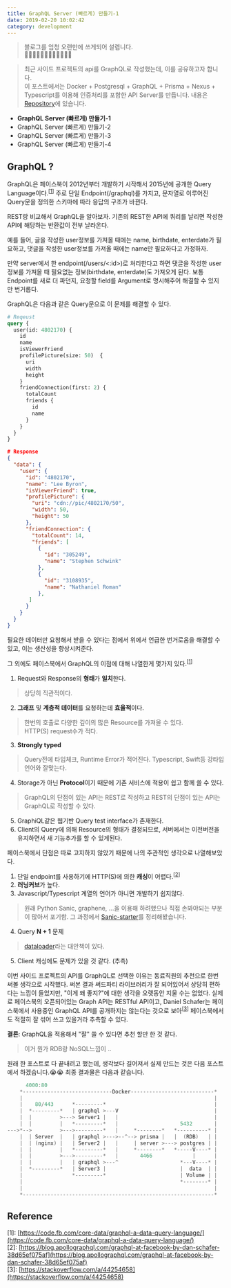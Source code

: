 ```yaml
---
title: GraphQL Server (빠르게) 만들기-1
date: 2019-02-20 10:02:42
category: development
---
```


> 블로그를 엄청 오랜만에 쓰게되어 설렙니다.<br>
> 🙈🙈🙈🙈🙊🙊🙊🙊🙈🙈🙈🙈<br>


> 최근 사이드 프로젝트의 api를 GraphQL로 작성했는데, 이를 공유하고자 합니다.<br>
> 이 포스트에서는 Docker + Postgresql + GraphQL + Prisma + Nexus + Typescript를 이용해 인증처리를 포함한 API Server를 만듭니다.
> 내용은 [Repository](https://github.com/sisobus/graphql-typescript-server)에 있습니다.

* **GraphQL Server (빠르게) 만들기-1**
* GraphQL Server (빠르게) 만들기-2
* GraphQL Server (빠르게) 만들기-3
* GraphQL Server (빠르게) 만들기-4

## GraphQL ?

GraphQL은 페이스북이 2012년부터 개발하기 시작해서 2015년에 공개한 Query Language이다.<sup>[[1]]</sup> 주로 단일 Endpoint(/graphql)를 가지고, 문자열로 이루어진 Query문을 정의한 스키마에 따라 응답의 구조가 바뀐다.

REST랑 비교해서 GraphQL을 알아보자. 기존의 REST한 API에 쿼리를 날리면 작성한 API에 해당하는 반환값이 전부 날라온다.

예를 들어, 글을 작성한 user정보를 가져올 때에는 name, birthdate, enterdate가 필요하고, 댓글을 작성한 user정보를 가져올 때에는 name만 필요하다고 가정하자.

만약 server에서 한 endpoint(/users/<:id>)로 처리한다고 하면 댓글을 작성한 user정보를 가져올 때 필요없는 정보(birthdate, enterdate)도 가져오게 된다. 보통 Endpoint를 새로 더 파던지, 요청할 field를 Argument로 명시해주어 해결할 수 있지만 번거롭다.

GraphQL은 다음과 같은 Query문으로 이 문제를 해결할 수 있다.

```graphql
# Reqeust
query {
  user(id: 4802170) {
    id
    name
    isViewerFriend
    profilePicture(size: 50)  {
      uri
      width
      height
    }
    friendConnection(first: 2) {
      totalCount
      friends {
        id
        name
      }
    }
  }
}
```

```json
# Response
{
  "data": {
    "user": {
      "id": "4802170",
      "name": "Lee Byron",
      "isViewerFriend": true,
      "profilePicture": {
        "uri": "cdn://pic/4802170/50",
        "width": 50,
        "height": 50
      },
      "friendConnection": {
        "totalCount": 14,
        "friends": [
          {
            "id": "305249",
            "name": "Stephen Schwink"
          },
          {
            "id": "3108935",
            "name": "Nathaniel Roman"
          },
       ]
      }
    }
  }
}
```

필요한 데이터만 요청해서 받을 수 있다는 점에서 위에서 언급한 번거로움을 해결할 수 있고, 이는 생산성을 향상시켜준다.

그 외에도 페이스북에서 GraphQL의 이점에 대해 나열한게 몇가지 있다.<sup>[[1]]</sup>

1. Request와 Response의 **형태**가 **일치**한다.
>상당히 직관적이다.
2. **그래프** 및 **계층적 데이터**를 요청하는데 **효율적**이다.<br>
>한번의 호출로 다양한 깊이의 많은 Resource를 가져올 수 있다.<br>
>HTTP(S) request수가 적다.
3. **Strongly typed**
>Query전에 타입체크, Runtime Error가 적어진다.
>Typescript, Swift등 강타입 언어와 잘맞는다.
4. Storage가 아닌 **Protocol**이기 때문에 기존 서비스에 적용이 쉽고 함께 쓸 수 있다.
>GraphQL의 단점이 있는 API는 REST로 작성하고 REST의 단점이 있는 API는 GraphQL로 작성할 수 있다.
5. GraphiQL같은 웹기반 Query test interface가 존재한다.
6. Client의 Query에 의해 Resource의 형태가 결정되므로, 서버에서는 이전버전을 유지하면서 새 기능추가를 할 수 있게된다.

페이스북에서 단점은 따로 고지하지 않았기 때문에 나의 주관적인 생각으로 나열해보았다.

1. 단일 endpoint를 사용하기에 HTTP(S)에 의한 **캐싱**이 어렵다.<sup>[[2]]</sup>
2. **러닝커브**가 높다.
3. Javascript/Typescript 계열의 언어가 아니면 개발하기 쉽지않다.
>원래 Python Sanic, graphene, ...을 이용해 하려했으나 직접 손봐야되는 부분이 많아서 포기함. 
>그 과정에서 [Sanic-starter](https://github.com/sisobus/sanic-starter)를 정리해봤습니다.
4. Query **N + 1** 문제
>[dataloader](https://github.com/facebook/dataloader)라는 대안책이 있다.
5. Client 캐싱에도 문제가 있을 것 같다. (추측)

이번 사이드 프로젝트의 API를 GraphQL로 선택한 이유는 동료직원의 추천으로 한번 써볼 생각으로 시작했다. 써본 결과 써드파티 라이브러리가 잘 되어있어서 상당히 편하다는 느낌이 들었지만, "이게 왜 좋지?"에 대한 생각을 오랫동안 지울 수는 없었다. 실제로 페이스북의 오픈되어있는 Graph API는 RESTful API이고, Daniel Schafer는 페이스북에서 사용중인 GraphQL API를 공개하지는 않는다는 것으로 보아<sup>[[3]]</sup> 페이스북에서도 적절히 잘 섞어 쓰고 있을거라 추측할 수 있다. 

**결론**: GraphQL을 적용해서 "잘" 쓸 수 있다면 추천 할만 한 것 같다.
>이거 뭔가 RDB랑 NoSQL느낌이 ..

원래 한 포스트로 다 끝내려고 했는데, 생각보다 길어져서 실제 만드는 것은 다음 포스트에서 하겠습니다.😭😭 최종 결과물은 다음과 같습니다.

```swift
      4000:80
    *-----------------------------Docker---------------------------*
    |                                                              |
    |    80/443      *---------*                                   |
    |  *---------*   | graphql >---V                               |
    |  |         >---> Server1 |   |                               |
    |  |         |   *---------*   |                    5432       |
--->*-->         >--->---------*   |     *--------*   *----------* |
    |  | Server  |   | graphql >--->--^--> prisma |   |  (RDB)   | |
    |  | (nginx) |   | Server2 |   |     | server >---> postgres | |
    |  |         |   *---------*   |     *--------*   *-----V----* |
    |  |         >--->---------*   |       4466             |      |
    |  |         |   | graphql >---^                    *---V----* |
    |  *---------*   | Server3 |                        |  data  | |
    |                *---------*                        | Volume | |
    |                                                   *--------* |
    |                                                              |
    *--------------------------------------------------------------*
```



## Reference

[1]: https://code.fb.com/core-data/graphql-a-data-query-language/
[2]: https://blog.apollographql.com/graphql-at-facebook-by-dan-schafer-38d65ef075af
[3]: https://stackoverflow.com/a/44254658
\[1\]: [https://code.fb.com/core-data/graphql-a-data-query-language/](https://code.fb.com/core-data/graphql-a-data-query-language/)<br>
\[2\]: [https://blog.apollographql.com/graphql-at-facebook-by-dan-schafer-38d65ef075af](https://blog.apollographql.com/graphql-at-facebook-by-dan-schafer-38d65ef075af)<br>
\[3\]: [https://stackoverflow.com/a/44254658](https://stackoverflow.com/a/44254658)
